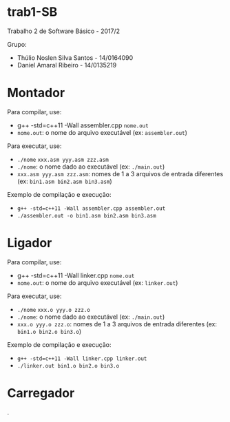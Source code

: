 # trab1-SB

Trabalho 2 de Software Básico - 2017/2

Grupo:
* Thúlio Noslen Silva Santos - 14/0164090
* Daniel Amaral Ribeiro - 14/0135219

# Montador
Para compilar, use:
* g++ -std=c++11 -Wall assembler.cpp `nome.out`
* `nome.out`: o nome do arquivo executável (ex: `assembler.out`)
    
Para executar, use:
* `./nome` `xxx.asm yyy.asm zzz.asm`
* `./nome`: o nome dado ao executável (ex: `./main.out`)
* `xxx.asm yyy.asm zzz.asm`: nomes de 1 a 3 arquivos de entrada diferentes (ex: `bin1.asm bin2.asm bin3.asm`)

Exemplo de compilação e execução:
* `g++ -std=c++11 -Wall assembler.cpp assembler.out`
* `./assembler.out -o bin1.asm bin2.asm bin3.asm`

# Ligador
Para compilar, use:
* g++ -std=c++11 -Wall linker.cpp `nome.out`
* `nome.out`: o nome do arquivo executável (ex: `linker.out`)
    
Para executar, use:
* `./nome` `xxx.o yyy.o zzz.o`
* `./nome`: o nome dado ao executável (ex: `./main.out`)
* `xxx.o yyy.o zzz.o`: nomes de 1 a 3 arquivos de entrada diferentes (ex: `bin1.o bin2.o bin3.o`)

Exemplo de compilação e execução:
* `g++ -std=c++11 -Wall linker.cpp linker.out`
* `./linker.out bin1.o bin2.o bin3.o`

# Carregador
.
